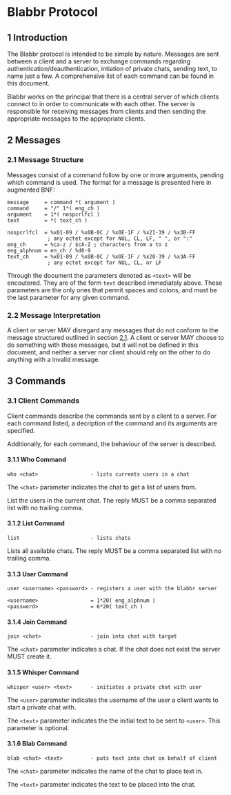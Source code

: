 # Blabbr Protocol

## 1 Introduction

The Blabbr protocol is intended to be simple by nature. Messages are sent between a client and a server to exchange commands regarding authentication/deauthentication, intiation of private chats, sending text, to name just a few. A comprehensive list of each command can be found in this document.

Blabbr works on the principal that there is a central server of which clients connect to in order to communicate with each other. The server is responsible for receiving messages from clients and then sending the appropriate messages to the appropriate clients.

## 2 Messages

### 2.1 Message Structure

Messages consist of a command follow by one or more arguments, pending which command is used. The format for a message is presented here in augmented BNF:

    message     = command *( argument )
    command     = "/" 1*( eng_ch )
    argument    = 1*( nospcrlfcl )
    text        = *( text_ch )
    
    nospcrlfcl  = %x01-09 / %x0B-0C / %x0E-1F / %x21-39 / %x3B-FF
                 ; any octet except for NUL, CL, LF, " ", or ":"
    eng_ch      = %ca-z / $cA-Z ; characters from a to z
    eng_alphnum = en_ch / %d0-9
    text_ch     = %x01-09 / %x0B-0C / %x0E-1F / %x20-39 / %x3A-FF
                 ; any octet except for NUL, CL, or LF

Through the document the parameters denoted as `<text>` will be encoutered. They are of the form `text` described immediately above. These parameters are the only ones that permit spaces and colons, and must be the last parameter for any given command.


### 2.2 Message Interpretation

A client or server MAY disregard any messages that do not conform to the message structured outlined in section [2.1](#21-message-structure). A client or server MAY choose to do something with these messages, but it will not be defined in this document, and neither a server nor client should rely on the other to do anything with a invalid message.


## 3 Commands

### 3.1 Client Commands

Client commands describe the commands sent by a client to a server. For each command listed, a decription of the command and its arguments are specified. 

Additionally, for each command, the behaviour of the server is described. 

#### 3.1.1 Who Command

    who <chat>			       - lists currents users in a chat

The `<chat>` parameter indicates the chat to get a list of users from.

List the users in the current chat. The reply MUST be a comma separated list with no trailing comma.

#### 3.1.2 List Command

    list                       - lists chats

Lists all available chats. The reply MUST be a comma separated list with no trailing comma.

#### 3.1.3 User Command

    user <username> <password> - registers a user with the blabbr server
    
    <username>                 = 1*20( eng_alphnum )
    <password>                 = 6*20( text_ch )

#### 3.1.4 Join Command

    join <chat>                - join into chat with target

The `<chat>` parameter indicates a chat. If the chat does not exist the server MUST create it.

#### 3.1.5 Whisper Command

    whisper <user> <text>      - initiates a private chat with user

The `<user>` parameter indicates the username of the user a client wants to start a private chat with.

The `<text>` parameter indicates the the initial text to be sent to `<user>`. This parameter is optional.

#### 3.1.6 Blab Command

    blab <chat> <text>         - puts text into chat on behalf of client

The `<chat>` parameter indicates the name of the chat to place text in.

The `<text>` parameter indicates the text to be placed into the chat.